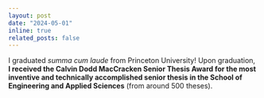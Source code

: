 ```yaml
---
layout: post
date: "2024-05-01"
inline: true
related_posts: false
---
```


I graduated *summa cum laude* from Princeton University! Upon graduation, **I received the Calvin Dodd MacCracken Senior Thesis Award for the most inventive and technically accomplished senior thesis in the School of Engineering and Applied Sciences** (from around 500 theses).